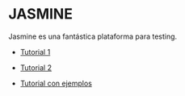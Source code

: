 <h1>JASMINE</h1>

Jasmine es una fantástica plataforma para testing.

- <a href="https://blog.testproject.io/2016/08/14/javascript-unit-testing-with-tdd-jasmine-and-karma/">Tutorial 1</a>

- <a href="https://www.adictosaltrabajo.com/tutoriales/jasmine-hello-world/">Tutorial 2</a>

- <a href="https://howtodoinjava.com/scripting/javascript/jasmine-javascript-unit-testing-tutorial/">Tutorial con ejemplos</a>

